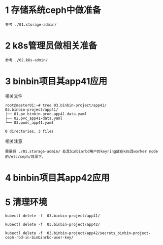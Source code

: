 # 1 存储系统ceph中做准备
```
参考 ./01.storage-admin/
```

# 2 k8s管理员做相关准备
```
参考 ./02.k8s-admin/
```

# 3 binbin项目其app41应用
相关文件
```
root@master01:~# tree 03.binbin-project/app41/
03.binbin-project/app41/
├── 01.pv_binbin-prod-app41-data.yaml
├── 02.pvc_app41-data.yaml
└── 03.pods_app41.yaml

0 directories, 3 files

```

相关注意
```
需要将 ./01.storage-admin/ 处其binbinrbd用户的keyring放在k8s其worker node的/etc/ceph/目录下。
```






# 4 binbin项目其app42应用


# 5 清理环境
```
kubectl delete -f  03.binbin-project/app41/

kubectl delete -f  03.binbin-project/app42/

kubectl delete -f  03.binbin-project/app42/secrets_binbin-project-ceph-rbd-in-binbinrbd-user-key/
```


